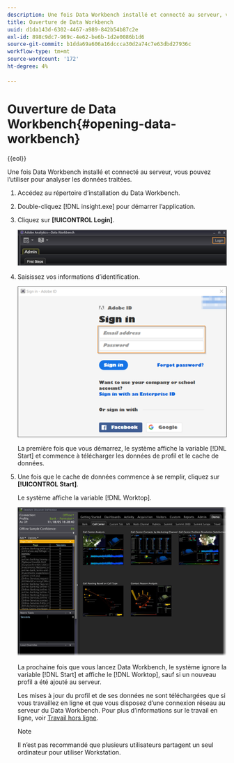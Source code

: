 ```yaml
---
description: Une fois Data Workbench installé et connecté au serveur, vous pouvez l’utiliser pour analyser les données traitées.
title: Ouverture de Data Workbench
uuid: d1da143d-6302-4467-a989-842b54b87c2e
exl-id: 898c9dc7-969c-4e62-be6b-1d2e0086b1d6
source-git-commit: b1dda69a606a16dccca30d2a74c7e63dbd27936c
workflow-type: tm+mt
source-wordcount: '172'
ht-degree: 4%

---
```


# Ouverture de Data Workbench{#opening-data-workbench}

{{eol}}

Une fois Data Workbench installé et connecté au serveur, vous pouvez l’utiliser pour analyser les données traitées.

1. Accédez au répertoire d’installation du Data Workbench.
1. Double-cliquez [!DNL insight.exe] pour démarrer l’application.
1. Cliquez sur **[!UICONTROL Login]**.

   ![](assets/dwb_login.png)

1. Saisissez vos informations d’identification.

   ![](assets/dwb_signin.png)

   La première fois que vous démarrez, le système affiche la variable [!DNL Start] et commence à télécharger les données de profil et le cache de données.

1. Une fois que le cache de données commence à se remplir, cliquez sur **[!UICONTROL Start]**.

   Le système affiche la variable [!DNL Worktop].

   ![](assets/wtp_open.png)

   La prochaine fois que vous lancez Data Workbench, le système ignore la variable [!DNL Start] et affiche le [!DNL Worktop], sauf si un nouveau profil a été ajouté au serveur.

   Les mises à jour du profil et de ses données ne sont téléchargées que si vous travaillez en ligne et que vous disposez d’une connexion réseau au serveur du Data Workbench. Pour plus d’informations sur le travail en ligne, voir [Travail hors ligne](../../home/c-get-started/c-off-on.md#concept-cef8758ede044b18b3558376c5eb9f54).

   >[!NOTE]
   >
   >Il n’est pas recommandé que plusieurs utilisateurs partagent un seul ordinateur pour utiliser Workstation.
